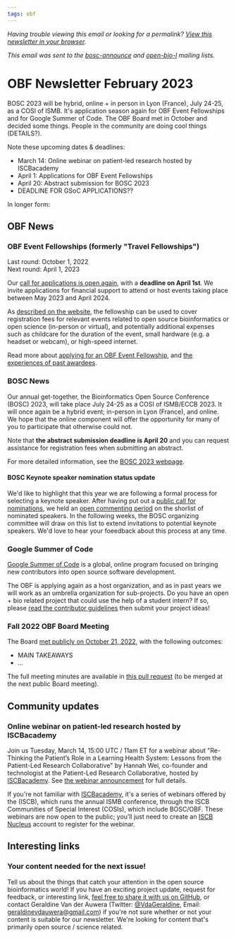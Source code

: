 ```yaml
---
tags: obf
---
```


_Having trouble viewing this email or looking for a permalink? [View this newsletter in your browser](https://github.com/OBF/newsletter/blob/master/newsletters/2023-02.md)._

_This email was sent to the [bosc-announce](https://groups.google.com/g/bosc-announce) and [open-bio-l](http://mailman.open-bio.org/mailman/listinfo/open-bio-l/) mailing lists._

# OBF Newsletter February 2023

BOSC 2023 will be hybrid, online + in person in Lyon (France), July 24-25, as a COSI of ISMB. It's application season again for OBF Event Fellowships and for Google Summer of Code. The OBF Board met in October and decided some things. People in the community are doing cool things (DETAILS?).

Note these upcoming dates & deadlines:
- March 14: Online webinar on patient-led research hosted by ISCBacademy
- April 1: Applications for OBF Event Fellowships
- April 20: Abstract submission for BOSC 2023
- DEADLINE FOR GSoC APPLICATIONS??

In longer form: 

## OBF News

### OBF Event Fellowships (formerly "Travel Fellowships")

Last round: October 1, 2022  
Next round: April 1, 2023

Our [call for applications is open again](https://www.open-bio.org/2023/02/20/obf-event-fellowship-2023-1-call/), with a **deadline on April 1st**. We invite applications for financial support to attend or host events taking place between May 2023 and April 2024.

As [described on the website](https://www.open-bio.org/event-awards/), the fellowship can be used to cover registration fees for relevant events related to open source bioinformatics or open science (in-person or virtual), and potentially additional expenses such as childcare for the duration of the event, small hardware (e.g. a headset or webcam), or high-speed internet.

Read more about [applying for an OBF Event Fellowship](https://www.open-bio.org/event-awards/#fellowships-applications), and [the experiences of past awardees](https://www.open-bio.org/category/travel-fellowship/event-fellowship/).


### BOSC News
 
Our annual get-together, the Bioinformatics Open Source Conference (BOSC) 2023, will take place July 24-25 as a COSI of ISMB/ECCB 2023. It will once again be a hybrid event; in-person in Lyon (France), and online. We hope that the online component will offer the opportunity for many of you to participate that otherwise could not. 

Note that **the abstract submission deadline is April 20** and you can request assistance for registration fees when submitting an abstract. 

For more detailed information, see the [BOSC 2023 webpage](https://www.open-bio.org/events/bosc-2023/).


#### BOSC Keynote speaker nomination status update

We'd like to highlight that this year we are following a formal process for selecting a keynote speaker. After having put out a [public call for nominations](https://www.open-bio.org/2023/02/02/nominate-keynote-speaker-for-bosc-2023/), we held an [open commenting period](https://www.open-bio.org/2023/02/10/bosc-2023-keynote-comment-period/) on the shorlist of nominated speakers. In the following weeks, the BOSC organizing committee will draw on this list to extend invitations to potential keynote speakers. We'd love to hear your foeedback about this process at any time.


### Google Summer of Code

[Google Summer of Code](https://summerofcode.withgoogle.com/) is a global, online program focused on bringing new contributors into open source software development. 

The OBF is applying again as a host organization, and as in past years we will work as an umbrella organization for sub-projects. Do you have an open + bio related project that could use the help of a student intern? If so, please [read the contributor guidelines](https://www.open-bio.org/events/gsoc/gsoc-guide/) then submit your project ideas!


### Fall 2022 OBF Board Meeting
The Board [met publicly on October 21, 2022](https://www.open-bio.org/2022/09/29/obf-public-board-meeting-2022-10-21/), with the following outcomes:

- MAIN TAKEAWAYS
- ...

The full meeting minutes are available in [this pull request](https://github.com/OBF/obf-docs/pull/106) (to be merged at the next public Board meeting).


## Community updates

### Online webinar on patient-led research hosted by ISCBacademy
Join us Tuesday, March 14, 15:00 UTC / 11am ET for a webinar about "Re-Thinking the Patient’s Role in a Learning Health System: Lessons from the Patient-Led Research Collaborative" by Hannah Wei, co-founder and technologist at the Patient-Led Research Collaborative, hosted by [ISCBacademy](https://www.iscb.org/iscbacademy). See [the webinar announcement](https://www.open-bio.org/2023/02/09/iscbacademy-webinar-on-patient-led-research/) for full details. 

If you're not familiar with [ISCBacademy](https://www.iscb.org/iscbacademy), it's a series of webinars offered by the (ISCB), which runs the annual ISMB conference, through the ISCB Communities of Special Interest (COSIs), which include BOSC/OBF. These webinars are now open to the public; you’ll just need to create an [ISCB Nucleus](https://iscb.junolive.co/) account to register for the webinar.


## Interesting links



### Your content needed for the next issue!

Tell us about the things that catch your attention in the open source bioinformatics world! If you have an exciting project update, request for feedback, or interesting link, [feel free to share it with us on GitHub](https://github.com/OBF/newsletter/issues/29), or contact Geraldine Van der Auwera (Twitter: [@VdaGeraldine](https://twitter.com/VdaGeraldine), Email: [geraldinevdauwera@gmail.com](mailto:geraldinevdauwera@gmail.com)) if you're not sure whether or not your content is suitable for our newsletter. We're looking for content that's primarily open source / science related.


